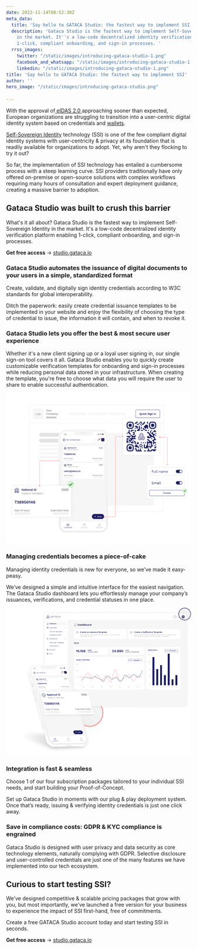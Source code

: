 ```yaml
---
date: 2022-11-14T08:52:30Z
meta_data:
  title: 'Say hello to GATACA Studio: the fastest way to implement SSI'
  description: 'Gataca Studio is the fastest way to implement Self-Sovereign Identity
    in the market. It''s a low-code decentralized identity verification platform enabling
    1-click, compliant onboarding, and sign-in processes. '
  rrss_images:
    twitter: "/static/images/introducing-gataca-studio-1.png"
    facebook_and_whatsapp: "/static/images/introducing-gataca-studio-1.png"
    linkedin: "/static/images/introducing-gataca-studio-1.png"
title: 'Say hello to GATACA Studio: the fastest way to implement SSI'
author: ''
hero_image: "/static/images/introducing-gataca-studio.png"

---
```

With the approval of[ eIDAS 2.0 ](https://gataca.io/blog/here-s-what-the-new-eidas-proposal-really-means-for-the-ssi-community-in-6-key-points)approaching sooner than expected, European organizations are struggling to transition into a user-centric digital identity system based on credentials and [wallets](https://gataca.io/blog/ssi-essentials-a-crash-course-on-digital-id-wallets).

[Self-Sovereign Identity](https://gataca.io/blog/ssi-essentials-everything-you-need-to-know-about-decentralized-identity) technology (SSI) is one of the few compliant digital identity systems with user-centricity & privacy at its foundation that is readily available for organizations to adopt. Yet, why aren't they flocking to try it out?

So far, the implementation of SSI technology has entailed a cumbersome process with a steep learning curve. SSI providers traditionally have only offered on-premise or open-source solutions with complex workflows requiring many hours of consultation and expert deployment guidance, creating a massive barrier to adoption.

## **Gataca Studio was built to crush this barrier**

What's it all about? Gataca Studio is the fastest way to implement Self-Sovereign Identity in the market. It's a low-code decentralized identity verification platform enabling 1-click, compliant onboarding, and sign-in processes.

**Get free access** → [studio.gataca.io](http://studio.gataca.io)

### **Gataca Studio automates the issuance of digital documents to your users in a simple, standardized format**

Create, validate, and digitally sign identity credentials according to W3C standards for global interoperability.

Ditch the paperwork: easily create credential issuance templates to be implemented in your website and enjoy the flexibility of choosing the type of credential to issue, the information it will contain, and when to revoke it.

### **Gataca Studio lets you offer the best & most secure user experience**

Whether it's a new client signing up or a loyal user signing in, our single sign-on tool covers it all. Gataca Studio enables you to quickly create customizable verification templates for onboarding and sign-in processes while reducing personal data stored in your infrastructure. When creating the template, you're free to choose what data you will require the user to share to enable successful authentication.

![Gataca Studio - Onboarding process](/static/images/582ab4e1-fefb-4b2c-8246-152c8249ff63.png "Gataca Studio - Onboarding process")

### **Managing credentials becomes a piece-of-cake**

Managing identity credentials is new for everyone, so we’ve made it easy-peasy.

We’ve designed a simple and intuitive interface for the easiest navigation. The Gataca Studio dashboard lets you effortlessly manage your company’s issuances, verifications, and credential statuses in one place.

![Gataca Studio dashboard](/static/images/064a18c1-6d76-497b-a718-6c79a3b935bf.png "Gataca Studio dashboard")

### **Integration is fast & seamless**

Choose 1 of our four subscription packages tailored to your individual SSI needs, and start building your Proof-of-Concept.

Set up Gataca Studio in moments with our plug & play deployment system. Once that’s ready, issuing & verifying identity credentials is just one click away.

### **Save in compliance costs: GDPR & KYC compliance is engrained**

Gataca Studio is designed with user privacy and data security as core technology elements, naturally complying with GDPR. Selective disclosure and user-controlled credentials are just one of the many features we have implemented into our tech ecosystem.

## **Curious to start testing SSI?**

We’ve designed competitive & scalable pricing packages that grow with you, but most importantly, we’ve launched a free version for your business to experience the impact of SSI first-hand, free of commitments.

Create a free GATACA Studio account today and start testing SSI in seconds.

**Get free access** → [studio.gataca.io](http://studio.gataca.io)